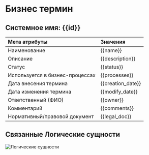 # Бизнес термин
## Системное имя: {{id}}

Мета атрибуты|Значения
:------------  | :------------
Наименование | {{name}}
Описание | {{description}}
Статус | {{status}}
Используется в бизнес-процессах | {{processes}}
Дата внесения термина | {{creation_date}}
Дата изменения термина | {{modify_date}}
Ответственный (ФИО) |{{owner}}
Комментарий | {{comments}}
Нормативный/правовой документ | {{legal_doc}}

## Связанные Логические сущности
![Логические сущности](@entity/seaf.ia.logical_entities/reestr_by_BT?bt_id={{id}})
